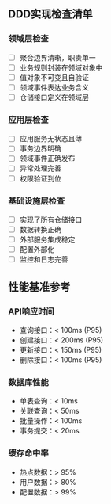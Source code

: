## DDD实现检查清单

### 领域层检查
- [ ] 聚合边界清晰，职责单一
- [ ] 业务规则封装在领域对象中
- [ ] 值对象不可变且自验证
- [ ] 领域事件表达业务含义
- [ ] 仓储接口定义在领域层

### 应用层检查
- [ ] 应用服务无状态且薄
- [ ] 事务边界明确
- [ ] 领域事件正确发布
- [ ] 异常处理完善
- [ ] 权限验证到位

### 基础设施层检查
- [ ] 实现了所有仓储接口
- [ ] 数据转换正确
- [ ] 外部服务集成稳定
- [ ] 配置外部化
- [ ] 监控和日志完善

## 性能基准参考

### API响应时间
- 查询接口：< 100ms (P95)
- 创建接口：< 200ms (P95)
- 更新接口：< 150ms (P95)
- 删除接口：< 100ms (P95)

### 数据库性能
- 单表查询：< 10ms
- 关联查询：< 50ms
- 批量操作：< 100ms
- 事务提交：< 20ms

### 缓存命中率
- 热点数据：> 95%
- 用户数据：> 80%
- 配置数据：> 99%